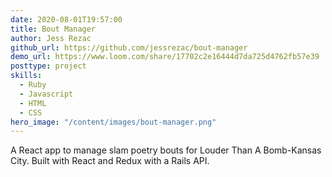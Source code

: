 ```yaml
---
date: 2020-08-01T19:57:00
title: Bout Manager
author: Jess Rezac
github_url: https://github.com/jessrezac/bout-manager
demo_url: https://www.loom.com/share/17702c2e16444d7da725d4762fb57e39
posttype: project
skills:
  - Ruby
  - Javascript
  - HTML
  - CSS
hero_image: "/content/images/bout-manager.png"
---
```


A React app to manage slam poetry bouts for Louder Than A Bomb-Kansas City. Built with React and Redux with a Rails API.

